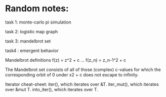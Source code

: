 # Random notes:

task 1: monte-carlo pi simulation

task 2: logistic map graph

task 3: mandelbrot set

task4 : emergent behavior

Mandelbrot definitions
f(z) = z^2 + c
...
f(z_n) = z_n-1^2 + c

The Mandelbrot set consists of all of those (complex) c-values for which the corresponding orbit of 0 under x2 + c does not escape to infinity.

Iterator cheat-sheet:
iter(), which iterates over &T.
iter_mut(), which iterates over &mut T.
into_iter(), which iterates over T.
